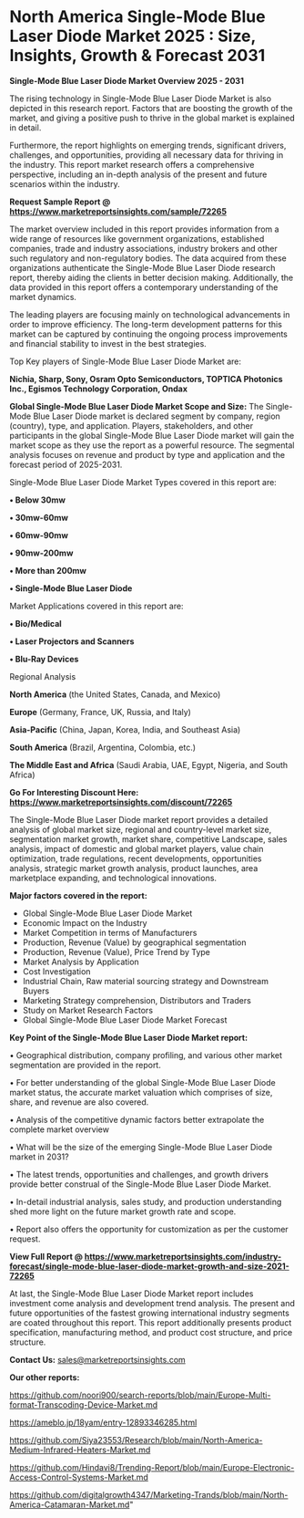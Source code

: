 # North America Single-Mode Blue Laser Diode Market 2025 : Size, Insights, Growth & Forecast 2031

<Strong> Single-Mode Blue Laser Diode Market Overview 2025 - 2031</strong>

The rising technology in Single-Mode Blue Laser Diode Market is also depicted in this research report. Factors that are boosting the growth of the market, and giving a positive push to thrive in the global market is explained in detail.

Furthermore, the report highlights on emerging trends, significant drivers, challenges, and opportunities, providing all necessary data for thriving in the industry. This report market research offers a comprehensive perspective, including an in-depth analysis of the present and future scenarios within the industry.

<strong>Request Sample Report @ <a href=https://www.marketreportsinsights.com/sample/72265>https://www.marketreportsinsights.com/sample/72265</a></strong>

The market overview included in this report provides information from a wide range of resources like government organizations, established companies, trade and industry associations, industry brokers and other such regulatory and non-regulatory bodies. The data acquired from these organizations authenticate the Single-Mode Blue Laser Diode research report, thereby aiding the clients in better decision making. Additionally, the data provided in this report offers a contemporary understanding of the market dynamics.

The leading players are focusing mainly on technological advancements in order to improve efficiency. The long-term development patterns for this market can be captured by continuing the ongoing process improvements and financial stability to invest in the best strategies.

Top Key players of Single-Mode Blue Laser Diode Market are:

<strong>Nichia, Sharp, Sony, Osram Opto Semiconductors, TOPTICA Photonics Inc., Egismos Technology Corporation, Ondax</strong>

<strong><b>Global Single-Mode Blue Laser Diode Market Scope and Size:</b></strong>
The Single-Mode Blue Laser Diode market is declared segment by company, region (country), type, and application. Players, stakeholders, and other participants in the global Single-Mode Blue Laser Diode market will gain the market scope as they use the report as a powerful resource. The segmental analysis focuses on revenue and product by type and application and the forecast period of 2025-2031.

Single-Mode Blue Laser Diode Market Types covered in this report are:

<strong>• Below 30mw

• 30mw-60mw

• 60mw-90mw

• 90mw-200mw

• More than 200mw

• Single-Mode Blue Laser Diode</strong>

Market Applications covered in this report are:

<strong>• Bio/Medical

• Laser Projectors and Scanners

• Blu-Ray Devices</strong> 

Regional Analysis

<strong>North America</strong> (the United States, Canada, and Mexico)

<strong>Europe</strong> (Germany, France, UK, Russia, and Italy)

<strong>Asia-Pacific</strong> (China, Japan, Korea, India, and Southeast Asia)

<strong>South America</strong> (Brazil, Argentina, Colombia, etc.)

<strong>The Middle East and Africa</strong> (Saudi Arabia, UAE, Egypt, Nigeria, and South Africa)

<strong>Go For Interesting Discount Here: <a href=https://www.marketreportsinsights.com/discount/72265>https://www.marketreportsinsights.com/discount/72265</a></strong>

The Single-Mode Blue Laser Diode market report provides a detailed analysis of global market size, regional and country-level market size, segmentation market growth, market share, competitive Landscape, sales analysis, impact of domestic and global market players, value chain optimization, trade regulations, recent developments, opportunities analysis, strategic market growth analysis, product launches, area marketplace expanding, and technological innovations.

<strong><b>Major factors covered in the report:</b></strong>
<ul>
  <li>Global Single-Mode Blue Laser Diode Market </li>
  <li>Economic Impact on the Industry</li>
  <li>Market Competition in terms of Manufacturers</li>
  <li>Production, Revenue (Value) by geographical segmentation</li>
  <li>Production, Revenue (Value), Price Trend by Type</li>
  <li>Market Analysis by Application</li>
  <li>Cost Investigation</li>
  <li>Industrial Chain, Raw material sourcing strategy and Downstream Buyers</li>
  <li>Marketing Strategy comprehension, Distributors and Traders</li>
  <li>Study on Market Research Factors</li>
  <li>Global Single-Mode Blue Laser Diode Market Forecast</li>
</ul>

<strong><b>Key Point of the Single-Mode Blue Laser Diode Market report:</b></strong>

• Geographical distribution, company profiling, and various other market segmentation are provided in the report.

• For better understanding of the global Single-Mode Blue Laser Diode market status, the accurate market valuation which comprises of size, share, and revenue are also covered.

• Analysis of the competitive dynamic factors better extrapolate the complete market overview

• What will be the size of the emerging Single-Mode Blue Laser Diode market in 2031?

• The latest trends, opportunities and challenges, and growth drivers provide better construal of the Single-Mode Blue Laser Diode Market.

• In-detail industrial analysis, sales study, and production understanding shed more light on the future market growth rate and scope.

• Report also offers the opportunity for customization as per the customer request.

<strong><b>View Full Report @ <a href=https://www.marketreportsinsights.com/industry-forecast/single-mode-blue-laser-diode-market-growth-and-size-2021-72265>https://www.marketreportsinsights.com/industry-forecast/single-mode-blue-laser-diode-market-growth-and-size-2021-72265</a></b></strong>


At last, the Single-Mode Blue Laser Diode Market report includes investment come analysis and development trend analysis. The present and future opportunities of the fastest growing international industry segments are coated throughout this report. This report additionally presents product specification, manufacturing method, and product cost structure, and price structure.

<strong>Contact Us:</strong>
sales@marketreportsinsights.com

<strong>Our other reports:</strong>

<a href=https://github.com/noori900/search-reports/blob/main/Europe-Multi-format-Transcoding-Device-Market.md>https://github.com/noori900/search-reports/blob/main/Europe-Multi-format-Transcoding-Device-Market.md</a>

<a href=https://ameblo.jp/18yam/entry-12893346285.html>https://ameblo.jp/18yam/entry-12893346285.html</a>

<a href=https://github.com/Siya23553/Research/blob/main/North-America-Medium-Infrared-Heaters-Market.md>https://github.com/Siya23553/Research/blob/main/North-America-Medium-Infrared-Heaters-Market.md</a>

<a href=https://github.com/Hindavi8/Trending-Report/blob/main/Europe-Electronic-Access-Control-Systems-Market.md>https://github.com/Hindavi8/Trending-Report/blob/main/Europe-Electronic-Access-Control-Systems-Market.md</a>

<a href=https://github.com/digitalgrowth4347/Marketing-Trands/blob/main/North-America-Catamaran-Market.md>https://github.com/digitalgrowth4347/Marketing-Trands/blob/main/North-America-Catamaran-Market.md</a>"
